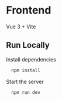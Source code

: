 # Frontend

Vue 3 + Vite

## Run Locally

Install dependencies

```bash
  npm install
```

Start the server

```bash
  npm run dev
```
